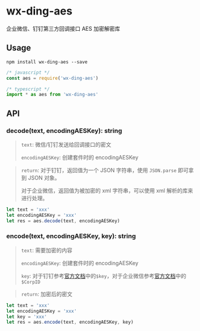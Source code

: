 # wx-ding-aes

企业微信、钉钉第三方回调接口 AES 加密解密库

## Usage

```shell
npm install wx-ding-aes --save
```

```javascript
/* javascript */
const aes = require('wx-ding-aes')

/* typescript */
import * as aes from 'wx-ding-aes'
```

## API

### decode\(text, encodingAESKey\): string

> `text`: 微信/钉钉发送给回调接口的密文
>
> `encodingAESKey`: 创建套件时的 encodingAESKey

> `return`: 对于钉钉，返回值为一个 JSON 字符串，使用 `JSON.parse` 即可拿到 JSON 对象。
>
> 对于企业微信，返回值为被加密的 xml 字符串，可以使用 xml 解析的库来进行处理。



```javascript
let text = 'xxx'
let encodingAESKey = 'xxx'
let res = aes.decode(text, encodingAESKey)
```

### encode\(text, encodingAESKey, key\): string

> `text`: 需要加密的内容
>
> `encodingAESKey`: 创建套件时的 encodingAESKey
>
> `key`: 对于钉钉参考[官方文档](https://open-doc.dingtalk.com/docs/doc.htm?articleId=104945&docType=1#s12)中的`$key`，对于企业微信参考[官方文档](https://work.weixin.qq.com/api/doc#10127)中的`$CorpID`

> `return`: 加密后的密文

```javascript
let text = 'xxx'
let encodingAESKey = 'xxx'
let key = 'xxx'
let res = aes.encode(text, encodingAESKey, key)
```

